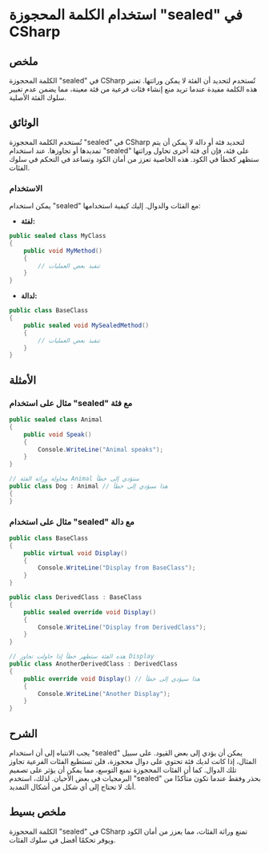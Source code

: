 <!--
Meta Description: # استخدام الكلمة المحجوزة "sealed" في CSharp ## ملخص الكلمة المحجوزة "sealed" في CSharp تُستخدم لتحديد أن الفئة لا يمكن وراثتها. تعتبر هذه الكلمة مفيد...
Meta Keywords: sealed, public, csharp, class, display
-->

# استخدام الكلمة المحجوزة "sealed" في CSharp

## ملخص
الكلمة المحجوزة "sealed" في CSharp تُستخدم لتحديد أن الفئة لا يمكن وراثتها. تعتبر هذه الكلمة مفيدة عندما تريد منع إنشاء فئات فرعية من فئة معينة، مما يضمن عدم تغيير سلوك الفئة الأصلية.

## الوثائق
تُستخدم الكلمة المحجوزة "sealed" في CSharp لتحديد فئة أو دالة لا يمكن أن يتم تمديدها أو تجاوزها. عند استخدام "sealed" على فئة، فإن أي فئة أخرى تحاول وراثتها ستظهر كخطأ في الكود. هذه الخاصية تعزز من أمان الكود وتساعد في التحكم في سلوك الفئات.

### الاستخدام
يمكن استخدام "sealed" مع الفئات والدوال. إليك كيفية استخدامها:

- **لفئة:**
```csharp
public sealed class MyClass
{
    public void MyMethod()
    {
        // تنفيذ بعض العمليات
    }
}
```

- **لدالة:**
```csharp
public class BaseClass
{
    public sealed void MySealedMethod()
    {
        // تنفيذ بعض العمليات
    }
}
```

## الأمثلة
### مثال على استخدام "sealed" مع فئة
```csharp
public sealed class Animal
{
    public void Speak()
    {
        Console.WriteLine("Animal speaks");
    }
}

// محاولة وراثة الفئة Animal ستؤدي إلى خطأ
public class Dog : Animal // هذا سيؤدي إلى خطأ
{
}
```

### مثال على استخدام "sealed" مع دالة
```csharp
public class BaseClass
{
    public virtual void Display()
    {
        Console.WriteLine("Display from BaseClass");
    }
}

public class DerivedClass : BaseClass
{
    public sealed override void Display()
    {
        Console.WriteLine("Display from DerivedClass");
    }
}

// هذه الفئة ستظهر خطأ إذا حاولت تجاوز Display
public class AnotherDerivedClass : DerivedClass
{
    public override void Display() // هذا سيؤدي إلى خطأ
    {
        Console.WriteLine("Another Display");
    }
}
```

## الشرح
يجب الانتباه إلى أن استخدام "sealed" يمكن أن يؤدي إلى بعض القيود. على سبيل المثال، إذا كانت لديك فئة تحتوي على دوال محجوزة، فلن تستطيع الفئات الفرعية تجاوز تلك الدوال. كما أن الفئات المحجوزة تمنع التوسع، مما يمكن أن يؤثر على تصميم البرمجيات في بعض الأحيان. لذلك، استخدم "sealed" بحذر وفقط عندما تكون متأكدًا من أنك لا تحتاج إلى أي شكل من أشكال التمديد.

## ملخص بسيط
الكلمة المحجوزة "sealed" في CSharp تمنع وراثة الفئات، مما يعزز من أمان الكود ويوفر تحكمًا أفضل في سلوك الفئات.